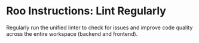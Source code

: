 # Roo Instructions: Lint Regularly

Regularly run the unified linter to check for issues and improve code quality across the entire workspace (backend and frontend).
